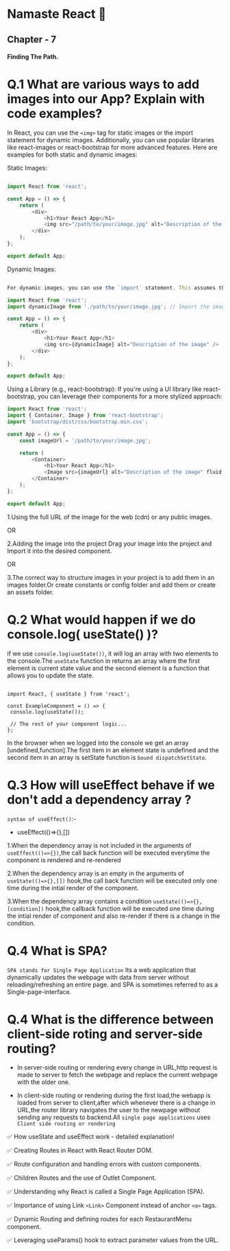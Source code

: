 # Namaste React 🚀

## Chapter - 7

#### Finding The Path.


 # Q.1 What are various ways to add images into our App? Explain with code examples?

In React, you can use the `<img>` tag for static images or the import statement for dynamic images. Additionally, you can use popular libraries like react-images or react-bootstrap for more advanced features. Here are examples for both static and dynamic images:

Static Images:
```javascript

import React from 'react';

const App = () => {
    return (
        <div>
            <h1>Your React App</h1>
            <img src="/path/to/your/image.jpg" alt="Description of the image" />
        </div>
    );
};

export default App;
```

Dynamic Images:
```javascript

For dynamic images, you can use the `import` statement. This assumes that your build system supports ES6 `module` syntax.

import React from 'react';
import dynamicImage from './path/to/your/image.jpg'; // Import the image

const App = () => {
    return (
        <div>
            <h1>Your React App</h1>
            <img src={dynamicImage} alt="Description of the image" />
        </div>
    );
};

export default App;

```
Using a Library (e.g., react-bootstrap):
If you're using a UI library like react-bootstrap, you can leverage their components for a more stylized approach:

```javascript
import React from 'react';
import { Container, Image } from 'react-bootstrap';
import 'bootstrap/dist/css/bootstrap.min.css';

const App = () => {
    const imageUrl = '/path/to/your/image.jpg';

    return (
        <Container>
            <h1>Your React App</h1>
            <Image src={imageUrl} alt="Description of the image" fluid />
        </Container>
    );
};

export default App;

```
1.Using the full URL of the image for the web (cdn) or any public images.

  OR

2.Adding the image into the project Drag your image into the project and Import it into the desired component.

OR

3.The correct way to structure images in your project is to add them in an images folder.Or create constants or config folder and add them or create an assets folder.


 # Q.2 What would happen if we do console.log( useState() )?

 if we use `console.log(useState())`, it will log an array with two elements to the console.The `useState` function in returns an array where the first element is current state value and the second element is a function that allows you to update the state.
 ```JSX

import React, { useState } from 'react';

const ExampleComponent = () => {
  console.log(useState());

  // The rest of your component logic...
};
 ```
 In the browser when we logged into the console we get an array [undefined,function].The first item in an element state is undefined and the second item in an array is  setState function is `bound dispatchSetState`.


  # Q.3 How will useEffect behave if we don't add a dependency array ?


`syntax of useEffect()`:-

 * useEffect(()=>{},[])

1.When the dependency array is not included in the arguments of `useEffect(()=>{})`,the call back function will be executed everytime the component is rendered and re-rendered

2.When the dependency array is an empty in the arguments of `useState(()=>{},[])` hook,the call back function will be executed only one time during the intial render of the component.

3.When the dependency array contains a condition `useState(()=>{},[condition])` hook,the callback function will be executed one time during the intial render of component and also re-render if there is a change in the condition.


 # Q.4 What is SPA?

 `SPA stands for Single Page Application` Its a web application that dynamically updates the webpage with data from server without reloading/refreshing an entire page. and SPA is sometimes referred to as a Single-page-interface.


 # Q.4 What is the difference between client-side roting and server-side routing?

 * In server-side routing or rendering every change in URL,http request is made to server to fetch the webpage and replace the current webpage with the older one.

* In client-side routing or rendering during the first load,the webapp is loaded from server to client,after which whenever there is a change in URL,the router library navigates the user to the newpage without sending any requests to backend.All `single page applications` uses `Client side routing or rendering`


✅ How useState and useEffect work - detailed explanation!

✅ Creating Routes in React with React Router DOM.

✅ Route configuration and handling errors with custom components.

✅ Children Routes and the use of Outlet Component.

✅ Understanding why React is called a Single Page Application (SPA).

✅ Importance of using Link `<Link>` Component instead of anchor `<a>` tags.

✅ Dynamic Routing and defining routes for each RestaurantMenu component.

✅ Leveraging useParams() hook to extract parameter values from the URL.
